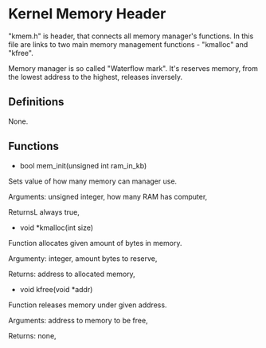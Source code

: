 # Kernel Memory Header

"kmem.h" is header, that connects all memory manager's functions. In this file are links to two main memory management functions - "kmalloc" and "kfree".

Memory manager is so called "Waterflow mark". It's reserves memory, from the lowest address to the highest, releases inversely.

## Definitions

None.

## Functions

- bool mem_init(unsigned int ram_in_kb)

Sets value of how many memory can manager use.

Arguments: unsigned integer, how many RAM has computer,

ReturnsL always true,

- void *kmalloc(int size)

Function allocates given amount of bytes in memory.

Argumenty: integer, amount bytes to reserve,

Returns: address to allocated memory,

- void kfree(void *addr)

Function releases memory under given address.

Arguments: address to memory to be free,

Returns: none,
